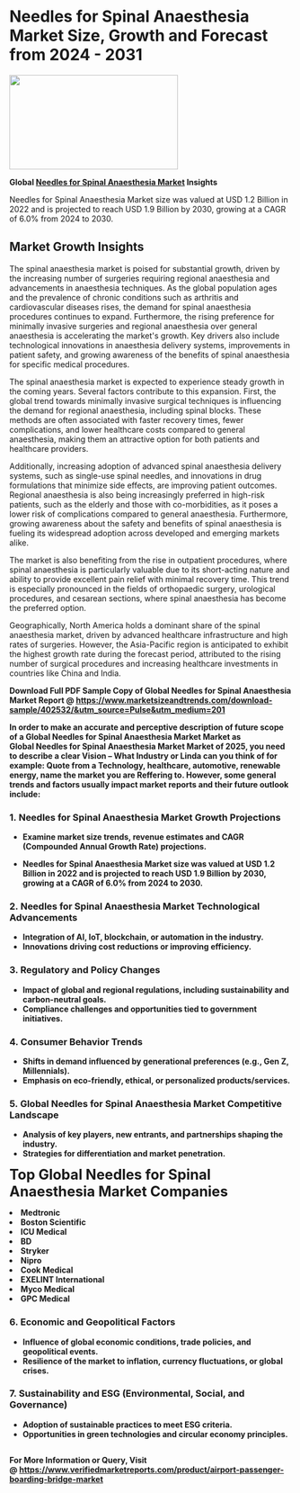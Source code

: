 <H1>Needles for Spinal Anaesthesia Market Size, Growth and Forecast from 2024 - 2031</H1><img class="aligncenter size-medium wp-image-584254" src="https://thirdeyenews.in/wp-content/uploads/2024/09/Global-Market-Research-300x168.jpeg" alt="" width="300" height="168" /><p><strong>Global&nbsp;<a href="https://www.marketsizeandtrends.com/download-sample/402532/&amp;utm_source=Pulse&amp;utm_medium=201">Needles for Spinal Anaesthesia Market</a> Insights</strong></p><p>Needles for Spinal Anaesthesia Market size was valued at USD 1.2 Billion in 2022 and is projected to reach USD 1.9 Billion by 2030, growing at a CAGR of 6.0% from 2024 to 2030.</p><p><h2>Market Growth Insights</h2> <p>The spinal anaesthesia market is poised for substantial growth, driven by the increasing number of surgeries requiring regional anaesthesia and advancements in anaesthesia techniques. As the global population ages and the prevalence of chronic conditions such as arthritis and cardiovascular diseases rises, the demand for spinal anaesthesia procedures continues to expand. Furthermore, the rising preference for minimally invasive surgeries and regional anaesthesia over general anaesthesia is accelerating the market's growth. Key drivers also include technological innovations in anaesthesia delivery systems, improvements in patient safety, and growing awareness of the benefits of spinal anaesthesia for specific medical procedures.</p> <p><strong></strong></p> <p>The spinal anaesthesia market is expected to experience steady growth in the coming years. Several factors contribute to this expansion. First, the global trend towards minimally invasive surgical techniques is influencing the demand for regional anaesthesia, including spinal blocks. These methods are often associated with faster recovery times, fewer complications, and lower healthcare costs compared to general anaesthesia, making them an attractive option for both patients and healthcare providers.</p> <p>Additionally, increasing adoption of advanced spinal anaesthesia delivery systems, such as single-use spinal needles, and innovations in drug formulations that minimize side effects, are improving patient outcomes. Regional anaesthesia is also being increasingly preferred in high-risk patients, such as the elderly and those with co-morbidities, as it poses a lower risk of complications compared to general anaesthesia. Furthermore, growing awareness about the safety and benefits of spinal anaesthesia is fueling its widespread adoption across developed and emerging markets alike.</p> <p>The market is also benefiting from the rise in outpatient procedures, where spinal anaesthesia is particularly valuable due to its short-acting nature and ability to provide excellent pain relief with minimal recovery time. This trend is especially pronounced in the fields of orthopaedic surgery, urological procedures, and cesarean sections, where spinal anaesthesia has become the preferred option.</p> <p>Geographically, North America holds a dominant share of the spinal anaesthesia market, driven by advanced healthcare infrastructure and high rates of surgeries. However, the Asia-Pacific region is anticipated to exhibit the highest growth rate during the forecast period, attributed to the rising number of surgical procedures and increasing healthcare investments in countries like China and India.</p> <p><strong></p><p><span class=""><strong>Download Full PDF Sample Copy of Global Needles for Spinal Anaesthesia Market Report</strong> @ <a href="https://www.marketsizeandtrends.com/download-sample/402532/&amp;utm_source=Pulse&amp;utm_medium=201" target="_blank">https://www.marketsizeandtrends.com/download-sample/402532/&amp;utm_source=Pulse&amp;utm_medium=201</a></span></p><p>In order to make an accurate and perceptive description of future scope of a Global&nbsp;Needles for Spinal Anaesthesia Market Market as Global&nbsp;Needles for Spinal Anaesthesia Market Market of 2025, you need to describe a clear Vision &ndash; What Industry or Linda can you think of for example: Quote from a Technology, healthcare, automotive, renewable energy, name the market you are Reffering to. However, some general trends and factors usually impact market reports and their future outlook include:</p><h3>1.&nbsp;<strong>Needles for Spinal Anaesthesia Market Growth Projections</strong></h3><ul><li>Examine market size trends, revenue estimates and CAGR (Compounded Annual Growth Rate) projections.</li><li><p>Needles for Spinal Anaesthesia Market size was valued at USD 1.2 Billion in 2022 and is projected to reach USD 1.9 Billion by 2030, growing at a CAGR of 6.0% from 2024 to 2030.</p></li></ul><h3>2.&nbsp;<strong>Needles for Spinal Anaesthesia Market Technological Advancements</strong></h3><ul><li>Integration of AI, IoT, blockchain, or automation in the industry.</li><li>Innovations driving cost reductions or improving efficiency.</li></ul><h3>3.&nbsp;<strong>Regulatory and Policy Changes</strong></h3><ul><li>Impact of global and regional regulations, including sustainability and carbon-neutral goals.</li><li>Compliance challenges and opportunities tied to government initiatives.</li></ul><h3>4.&nbsp;<strong>Consumer Behavior Trends</strong></h3><ul><li>Shifts in demand influenced by generational preferences (e.g., Gen Z, Millennials).</li><li>Emphasis on eco-friendly, ethical, or personalized products/services.</li></ul><h3>5.&nbsp;<strong>Global Needles for Spinal Anaesthesia Market Competitive Landscape</strong></h3><ul><li>Analysis of key players, new entrants, and partnerships shaping the industry.</li><li>Strategies for differentiation and market penetration.</li></ul><p data-pm-slice="1 1 []"><span style="color: inherit; font-family: inherit; font-size: 25px;">Top Global Needles for Spinal Anaesthesia Market Companies</span></p><div class="" data-test-id=""><p><li>Medtronic</li><li> Boston Scientific</li><li> ICU Medical</li><li> BD</li><li> Stryker</li><li> Nipro</li><li> Cook Medical</li><li> EXELINT International</li><li> Myco Medical</li><li> GPC Medical</li></p></div><h3>6.&nbsp;<strong>Economic and Geopolitical Factors</strong></h3><ul><li>Influence of global economic conditions, trade policies, and geopolitical events.</li><li>Resilience of the market to inflation, currency fluctuations, or global crises.</li></ul><h3>7.&nbsp;<strong>Sustainability and ESG (Environmental, Social, and Governance)</strong></h3><ul><li>Adoption of sustainable practices to meet ESG criteria.</li><li>Opportunities in green technologies and circular economy principles.</li></ul><h2><strong style="font-size: 14px;">For More Information or Query, Visit @&nbsp;</strong><a style="background-color: #ffffff; font-size: 14px;" href="https://www.marketsizeandtrends.com/report/needles-for-spinal-anaesthesia-market/" target="_blank">https://www.verifiedmarketreports.com/product/airport-passenger-boarding-bridge-market</a></h2>
